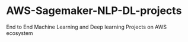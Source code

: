 # AWS-Sagemaker-NLP-DL-projects
End to End Machine Learning and Deep learning Projects on AWS ecosystem
